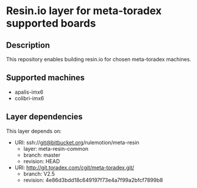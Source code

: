 # Resin.io layer for meta-toradex supported boards

## Description
This repository enables building resin.io for chosen meta-toradex machines.

## Supported machines
* apalis-imx6
* colibri-imx6

## Layer dependencies

This layer depends on:

* URI: ssh://git@bitbucket.org/rulemotion/meta-resin
    * layer: meta-resin-common
    * branch: master
    * revision: HEAD
* URI: http://git.toradex.com/cgit/meta-toradex.git/
    * branch: V2.5
    * revision: 4e86d3bdd18c649197f73e4a7f99a2bfcf7899b8
